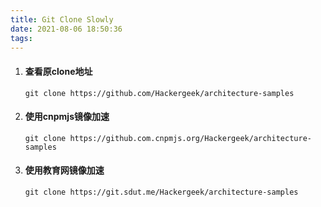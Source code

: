 ```yaml
---
title: Git Clone Slowly
date: 2021-08-06 18:50:36
tags:
---
```


1. #### 查看原clone地址

   ```
   git clone https://github.com/Hackergeek/architecture-samples
   ```

2. #### 使用cnpmjs镜像加速

   ```
   git clone https://github.com.cnpmjs.org/Hackergeek/architecture-samples
   ```

3. #### 使用教育网镜像加速

   ```
   git clone https://git.sdut.me/Hackergeek/architecture-samples
   ```

   

